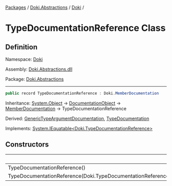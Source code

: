 [Packages](../../README.md) / [Doki.Abstractions](../README.md) / [Doki](README.md) / 

# TypeDocumentationReference Class

## Definition

Namespace: [Doki](README.md)

Assembly: [Doki.Abstractions.dll](../README.md)

Package: [Doki.Abstractions](https://www.nuget.org/packages/Doki.Abstractions)

---

```csharp
public record TypeDocumentationReference : Doki.MemberDocumentation
```

Inheritance: [System.Object](https://learn.microsoft.com/en-us/dotnet/api/System.Object) → [DocumentationObject](Doki.DocumentationObject.md) → [MemberDocumentation](Doki.MemberDocumentation.md) → TypeDocumentationReference

Derived: [GenericTypeArgumentDocumentation](Doki.GenericTypeArgumentDocumentation.md), [TypeDocumentation](Doki.TypeDocumentation.md)

Implements: [System.IEquatable&lt;Doki.TypeDocumentationReference&gt;](https://learn.microsoft.com/en-us/dotnet/api/System.IEquatable&lt;Doki.TypeDocumentationReference&gt;)

## Constructors

|   |Summary|
|---|---|
|TypeDocumentationReference()||
|TypeDocumentationReference(Doki.TypeDocumentationReference)||


